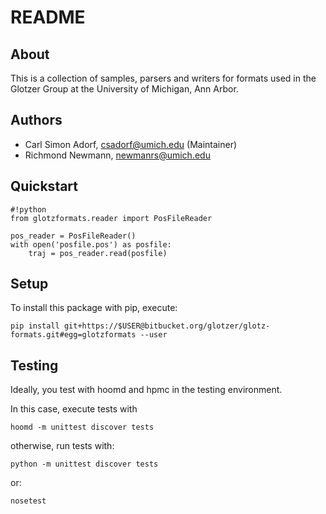 # README

## About

This is a collection of samples, parsers and writers for formats used in the Glotzer Group at the University of Michigan, Ann Arbor.

## Authors

* Carl Simon Adorf, csadorf@umich.edu (Maintainer)
* Richmond Newmann, newmanrs@umich.edu

## Quickstart

```
#!python
from glotzformats.reader import PosFileReader

pos_reader = PosFileReader()
with open('posfile.pos') as posfile:
    traj = pos_reader.read(posfile)
```

## Setup

To install this package with pip, execute:

    pip install git+https://$USER@bitbucket.org/glotzer/glotz-formats.git#egg=glotzformats --user

## Testing

Ideally, you test with hoomd and hpmc in the testing environment.

In this case, execute tests with

    hoomd -m unittest discover tests

otherwise, run tests with:

    python -m unittest discover tests

or:

    nosetest